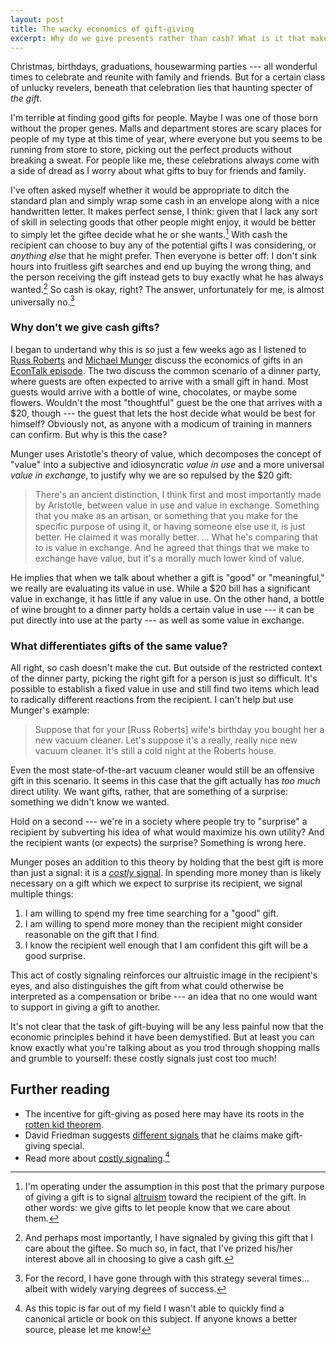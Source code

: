 ```yaml
---
layout: post
title: The wacky economics of gift-giving
excerpt: Why do we give presents rather than cash? What is it that makes some gifts offensive and others lovely?
---
```


Christmas, birthdays, graduations, housewarming parties --- all wonderful times
to celebrate and reunite with family and friends. But for a certain class of
unlucky revelers, beneath that celebration lies that haunting specter of *the
gift.*

I'm terrible at finding good gifts for people. Maybe I was one of those born
without the proper genes. Malls and department stores are scary places for
people of my type at this time of year, where everyone but you seems to be
running from store to store, picking out the perfect products without breaking a
sweat. For people like me, these celebrations always come with a side of dread
as I worry about what gifts to buy for friends and family.

I've often asked myself whether it would be appropriate to ditch the standard
plan and simply wrap some cash in an envelope along with a nice handwritten
letter. It makes perfect sense, I think: given that I lack any sort of skill in
selecting goods that other people might enjoy, it would be better to simply let
the giftee decide what he or she wants.[^1] With cash the recipient can choose
to buy any of the potential gifts I was considering, or *anything else* that he
might prefer. Then everyone is better off: I don't sink hours into fruitless
gift searches and end up buying the wrong thing, and the person receiving the
gift instead gets to buy exactly what he has always wanted.[^2] So cash is okay,
right? The answer, unfortunately for me, is almost universally no.[^3]

### Why don't we give cash gifts?

I began to undertand why this is so just a few weeks ago as I listened to
[Russ Roberts][1] and [Michael Munger][2] discuss the economics of gifts in an
[EconTalk episode][3]. The two discuss the common scenario of a dinner party,
where guests are often expected to arrive with a small gift in hand. Most guests
would arrive with a bottle of wine, chocolates, or maybe some flowers. Wouldn't
the most "thoughtful" guest be the one that arrives with a $20, though --- the
guest that lets the host decide what would be best for himself? Obviously not,
as anyone with a modicum of training in manners can confirm. But why is this the
case?

Munger uses Aristotle's theory of value, which decomposes the concept of "value"
into a subjective and idiosyncratic *value in use* and a more universal *value
in exchange*, to justify why we are so repulsed by the $20 gift:

> There's an ancient distinction, I think first and most importantly made by
> Aristotle, between value in use and value in exchange. Something that you make
> as an artisan, or something that you make for the specific purpose of using
> it, or having someone else use it, is just better. He claimed it was morally
> better. ... What he's comparing that to is value in exchange. And he agreed
> that things that we make to exchange have value, but it's a morally much lower
> kind of value.

He implies that when we talk about whether a gift is "good" or "meaningful," we
really are evaluating its value in use. While a $20 bill has a significant value
in exchange, it has little if any value in use. On the other hand, a bottle of
wine brought to a dinner party holds a certain value in use --- it can be put
directly into use at the party --- as well as some value in exchange.

### What differentiates gifts of the same value?

All right, so cash doesn't make the cut. But outside of the restricted context
of the dinner party, picking the right gift for a person is just so difficult.
It's possible to establish a fixed value in use and still find two items which
lead to radically different reactions from the recipient. I can't help but use
Munger's example:

> Suppose that for your [Russ Roberts] wife's birthday you bought her a new
> vacuum cleaner. Let's suppose it's a really, really nice new vacuum cleaner.
> It's still a cold night at the Roberts house.

Even the most state-of-the-art vacuum cleaner would still be an offensive gift
in this scenario. It seems in this case that the gift actually has *too much*
direct utility. We want gifts, rather, that are something of a surprise:
something we didn't know we wanted.

Hold on a second --- we're in a society where people try to "surprise" a
recipient by subverting his idea of what would maximize his own utility? And
the recipient wants (or expects) the surprise? Something is wrong here.

Munger poses an addition to this theory by holding that the best gift is more
than just a signal: it is a [*costly* signal][4]. In spending more money than is
likely necessary on a gift which we expect to surprise its recipient, we signal
multiple things:

1. I am willing to spend my free time searching for a "good" gift.
2. I am willing to spend more money than the recipient might consider reasonable
   on the gift that I find.
3. I know the recipient well enough that I am confident this gift will be a good
   surprise.

This act of costly signaling reinforces our altruistic image in the recipient's
eyes, and also distinguishes the gift from what could otherwise be interpreted
as a compensation or bribe --- an idea that no one would want to support in
giving a gift to another.

It's not clear that the task of gift-buying will be any less painful now that
the economic principles behind it have been demystified. But at least you can
know exactly what you're talking about as you trod through shopping malls and
grumble to yourself: these costly signals just cost too much!

## Further reading

- The incentive for gift-giving as posed here may have its roots in the
  [rotten kid theorem][5].
- David Friedman suggests [different signals][6] that he claims make gift-giving
  special.
- Read more about [costly signaling][7].[^4]

[^1]: I'm operating under the assumption in this post that the primary purpose of giving a gift is to signal [altruism][8] toward the recipient of the gift. In other words: we give gifts to let people know that we care about them.
[^2]: And perhaps most importantly, I have signaled by giving this gift that I care about the giftee. So much so, in fact, that I've prized his/her interest above all in choosing to give a cash gift.
[^3]: For the record, I have gone through with this strategy several times... albeit with widely varying degrees of success.
[^4]: As this topic is far out of my field I wasn't able to quickly find a canonical article or book on this subject. If anyone knows a better source, please let me know!

[1]: http://www.hoover.org/fellows/10516
[2]: http://www.michaelmunger.com/
[3]: http://www.econtalk.org/archives/2006/04/ticket_scalping.html
[4]: http://mungowitzend.blogspot.com/2008/07/is-costly-signal-such-obscure-concept.html
[5]: https://en.wikipedia.org/wiki/Rotten_kid_theorem
[6]: http://daviddfriedman.blogspot.com/2006/12/why-do-we-give-gifts.html
[7]: http://www.psych-it.com.au/Psychlopedia/article.asp?id=375
[8]: http://en.wikipedia.org/wiki/Altruism

